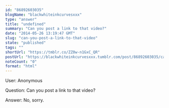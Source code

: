 ```yaml
---
id: "86892603035"
blogName: "blackwhiteinkcurvesxxx"
type: "answer"
title: "undefined"
summary: "Can you post a link to that video?"
date: "2014-05-26 13:19:47 GMT"
slug: "can-you-post-a-link-to-that-video"
state: "published"
tags: ""
shortUrl: "https://tmblr.co/ZZ0w-n1GxC_QR"
postUrl: "https://blackwhiteinkcurvesxxx.tumblr.com/post/86892603035/can-you-post-a-link-to-that-video"
noteCount: "0"
format: "html"
---
```


User: Anonymous

Question: Can you post a link to that video?

Answer: No, sorry.

